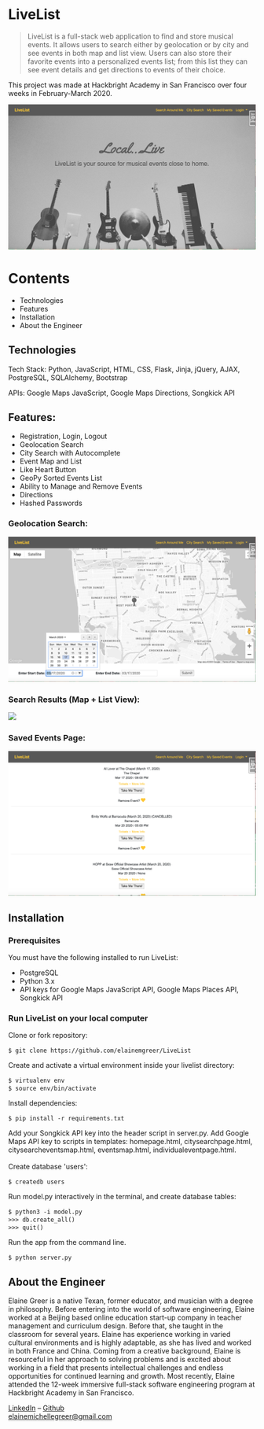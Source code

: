 # LiveList
> LiveList is a full-stack web application to find and store musical events. It allows users to search either by geolocation or by city and see events in both map and list view. Users can also store their favorite events into a personalized events list; from this list they can see event details and get directions to events of their choice. 

This project was made at Hackbright Academy in San Francisco over four weeks in February-March 2020.

![alt text](https://github.com/elainemgreer/Hackbright-Project/blob/master/Hackbright-Project/static/images/landingpage.png "Homepage")

# Contents

- Technologies
- Features
- Installation
- About the Engineer

## Technologies

Tech Stack: Python, JavaScript, HTML, CSS, Flask, Jinja, jQuery, AJAX, PostgreSQL, SQLAlchemy, Bootstrap

APIs: Google Maps JavaScript, Google Maps Directions, Songkick API

## Features:

- Registration, Login, Logout
- Geolocation Search
- City Search with Autocomplete
- Event Map and List
- Like Heart Button
- GeoPy Sorted Events List 
- Ability to Manage and Remove Events
- Directions
- Hashed Passwords

### Geolocation Search:

![alt text](https://github.com/elainemgreer/Hackbright-Project/blob/master/Hackbright-Project/static/images/searchpage.png "search page")

### Search Results (Map + List View):

![](https://github.com/elainemgreer/LiveList/blob/master/Hackbright-Project/static/images/websitegif.gif)

### Saved Events Page:

![alt text](https://github.com/elainemgreer/Hackbright-Project/blob/master/Hackbright-Project/static/images/savedeventspage.png "saved events")

## <a name="installation"></a>Installation

### Prerequisites

You must have the following installed to run LiveList:

- PostgreSQL
- Python 3.x
- API keys for Google Maps JavaScript API, Google Maps Places API, Songkick API

### Run LiveList on your local computer

Clone or fork repository:
```
$ git clone https://github.com/elainemgreer/LiveList
```
Create and activate a virtual environment inside your livelist directory:
```
$ virtualenv env
$ source env/bin/activate
```
Install dependencies:
```
$ pip install -r requirements.txt
```
Add your Songkick API key into the header script in server.py. Add Google Maps API key to scripts in templates: homepage.html, citysearchpage.html, citysearcheventsmap.html, eventsmap.html, individualeventpage.html.
<br><br>
Create database 'users':
```
$ createdb users
```
Run model.py interactively in the terminal, and create database tables:
```
$ python3 -i model.py
>>> db.create_all()
>>> quit()
```
Run the app from the command line.

```
$ python server.py
```

## About the Engineer

Elaine Greer is a native Texan, former educator, and musician with a degree in philosophy. Before entering into the world of software engineering, Elaine worked at a Beijing based online education start-up company in teacher management and curriculum design. Before that, she taught in the classroom for several years. Elaine has experience working in varied cultural environments and is highly adaptable, as she has lived and worked in both France and China. Coming from a creative background, Elaine is resourceful in her approach to solving problems and is excited about working in a field that presents intellectual challenges and endless opportunities for continued learning and growth. Most recently, Elaine attended the 12-week immersive full-stack 
software engineering program at Hackbright Academy in San Francisco.

[LinkedIn](https://www.linkedin.com/in/elainemgreer/) – [Github](https://github.com/elainemgreer/)
<br>
elainemichellegreer@gmail.com

